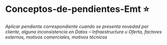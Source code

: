 # Conceptos-de-pendientes-Emt :star:
*Aplicar pendiente correspondiente cuando se presenta novedad por cliente, alguna inconsistencia en Datos – Infraestructura u Oferta, factores externos, motivos comerciales, motivos técnicos* 

